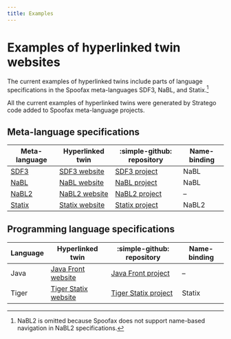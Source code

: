 ```yaml
---
title: Examples
---
```


# Examples of hyperlinked twin websites

The current examples of hyperlinked twins include parts of language specifications in
the Spoofax meta-languages SDF3, NaBL, and Statix.[^nabl2]

All the current examples of hyperlinked twins were generated by Stratego code
added to Spoofax meta-language projects.

[^nabl2]: NaBL2 is omitted because Spoofax does not support name-based navigation in NaBL2 specifications.

## Meta-language specifications

Meta-language | Hyperlinked twin | :simple-github: repository | Name-binding
--------------|------------------|----------------------------|-------------
[SDF3]        | [SDF3 website]   | [SDF3 project]             | NaBL
[NaBL]        | [NaBL website]   | [NaBL project]             | NaBL
[NaBL2]       | [NaBL2 website]  | [NaBL2 project]            | –
[Statix]      | [Statix website] | [Statix project]           | NaBL2

## Programming language specifications

Language | Hyperlinked twin       | :simple-github: repository | Name-binding
---------|------------------------|----------------------------|-------------
Java     | [Java Front website]   | [Java Front project]       | –
Tiger    | [Tiger Statix website] | [Tiger Statix project]     | Statix

[metaborg]: https://github.com/metaborg

[SDF3]: https://spoofax.dev/references/sdf3/
[SDF3 website]: https://pdmosses.github.io/sdf/org.metaborg.meta.lang.template
[SDF3 project]: https://github.com/metaborg/sdf/tree/master/org.metaborg.meta.lang.template

[NaBL]: https://www.metaborg.org/en/latest/source/langdev/meta/lang/nabl2/nabl.html
[NaBL website]: https://pdmosses.github.io/nabl/org.metaborg.meta.lang.nabl
[NaBL project]: https://github.com/metaborg/nabl/tree/master/org.metaborg.meta.lang.nabl

[NaBL2]: https://www.metaborg.org/en/latest/source/langdev/meta/lang/nabl2/index.html
[NaBL2 website]: https://pdmosses.github.io/nabl/org.metaborg.meta.nabl2.lang
[NaBL2 project]: https://github.com/metaborg/nabl/tree/master/org.metaborg.meta.nabl2.lang

[Statix]: https://spoofax.dev/references/statix/
[Statix website]: https://pdmosses.github.io/nabl/statix.lang
[Statix project]: https://github.com/metaborg/nabl/tree/master/statix.lang

[Java Front website]: https://pdmosses.github.io/java-front/lang.java
[Java Front project]: https://github.com/metaborg/java-front/tree/master/lang.java

[metaborgcube]: https://github.com/metaborgcube

[Tiger Statix website]: https://pdmosses.github.io/metaborg-tiger/org.metaborg.lang.tiger.statix
[Tiger Statix project]: https://github.com/metaborg/metaborg-tiger/tree/master/org.metaborg.lang.tiger.statix
